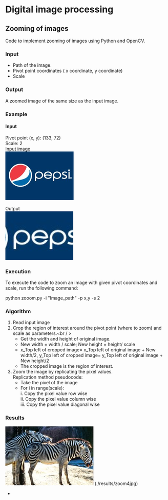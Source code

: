 # Digital image processing

## Zooming of images
Code to implement zooming of images using Python and OpenCV.

### Input
* Path of the image.
* Pivot point coordinates ( x coordinate, y coordinate)
* Scale 

 ### Output
 A  zoomed image of the same size as the input image.
 
 ### Example
 #### Input
 Pivot point (x, y): (133, 72)  <br />
 Scale: 2   <br />
 Input image                                       
 ![Input](./results/original.png)                  
 
Output  <br />
 ![Output](./results/zoom.png)
 
 ### Execution
 To execute the code to zoom an image with given pivot coordinates and scale, run the following command:
 
python zooom.py  -i "Image_path" -p x,y -s 2

### Algorithm
1. Read input image <br />
2. Crop the region of interest around the pivot point (where to zoom) and scale as
parameters.<br / >
    * Get the width and height of original image. <br />
    * New width = width / scale; New height = height/ scale <br />
    * x_Top left of cropped image= x_Top left of original image + New width/2, 
      y_Top left of cropped image= y_Top left of original image + New height/2 <br />
    * The cropped image is the region of interest. <br />
3. Zoom the image by replicating the pixel values. <br />
   Replication method pseudocode: <br />
   * Take the pixel of the image <br />
   * For i in range(scale): <br />
     i. Copy the pixel value row wise <br />
    ii. Copy the pixel value column wise <br />
   iii. Copy the pixel value diagonal wise <br />
   
### Results

 ![Input](./results/original4.jpeg)  (./results/zoom4jpg) <br />
 
 
   
   
   *
